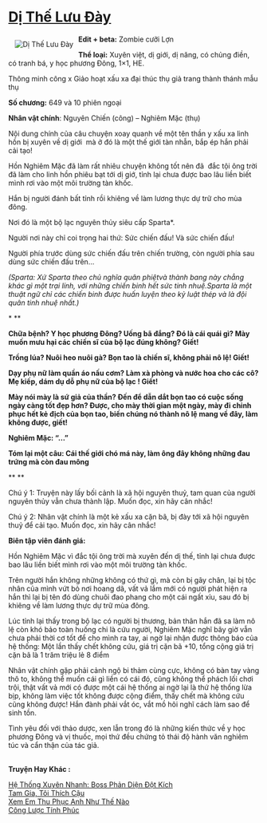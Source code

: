 <a href="https://utruyen.com/truyen/di-the-luu-day/17722/" title="Dị Thế Lưu Đày"><h1>Dị Thế Lưu Đày</h1></a><div style="display:table"><img align="right" style="float: left; padding: 10px;" src="https://utruyen.com/images/story/200x260/di-the-luu-day.jpg" alt="Dị Thế Lưu Đày"><b>Edit + beta:</b> Zombie cưỡi Lợn<p></p><b>Thể loại:</b> Xuyên việt, dị giới, dị năng, có chủng điền, có tranh bá, y học phương Đông, 1×1, HE.<p></p>Thông minh công x Giảo hoạt xấu xa đại thúc thụ giả trang thành thánh mẫu thụ<p></p><b>Số chương:</b> 649 và 10 phiên ngoại<p></p><b>Nhân vật chính</b>: Nguyên Chiến (công) – Nghiêm Mặc (thụ)<p></p>Nội dung chính của câu chuyện xoay quanh về một tên thần y xấu xa linh hồn bị xuyên về dị giới  mà ở đó là một thế giới tàn nhẫn, bắp ép hắn phải cải tạo!<p></p>Hồn Nghiêm Mặc đã làm rất nhiêu chuyện không tốt nên đã  đắc tội ông trời đã làm cho linh hồn phiêu bạt tới dị giớ, tỉnh lại chưa được bao lâu liền biết mình rơi vào một môi trường tàn khốc.<p></p>Hắn bị người đánh bất tỉnh rồi khiêng về làm lương thực dự trữ cho mùa đông.<p></p>Nơi đó là một bộ lạc nguyên thủy siêu cấp Sparta*.<p></p>Người nơi này chỉ coi trọng hai thứ: Sức chiến đấu! Và sức chiến đấu!<p></p>Người phía trước dùng sức chiến đấu trên chiến trường, còn người phía sau dùng sức chiến đấu trên…<p></p><em>(*Sparta: Xứ Sparta theo chủ nghĩa quân phiệtvà thành bang này chẳng khác gì một trại lính, với những chiến binh hết sức tinh nhuệ.Sparta là một thuật ngữ chỉ các chiến binh được huấn luyện theo kỷ luật thép và là đội quân tinh nhuệ nhất.)</em><p></p>** ** **<p></p>Chữa bệnh? Y học phương Đông? Uống bã đắng? Đó là cái quái gì? Mày muốn mưu hại các chiến sĩ của bộ lạc đúng không? Giết!<p></p>Trồng lúa? Nuôi heo nuôi gà? Bọn tao là chiến sĩ, không phải nô lệ! Giết!<p></p>Dạy phụ nữ làm quần áo nấu cơm? Làm xà phòng và nước hoa cho các cô? Mẹ kiếp, dám dụ dỗ phụ nữ của bộ lạc ! Giết!<p></p>Mày nói mày là sứ giả của thần? Đến để dẫn dắt bọn tao có cuộc sống ngày càng tốt đẹp hơn? Được, cho mày thời gian một ngày, mày đi chinh phục hết kẻ địch của bọn tao, biến chúng nó thành nô lệ mang về đây, làm không được, giết!<p></p>Nghiêm Mặc: “…”<p></p>Tóm lại một câu: Cái thế giới chó má này, làm ông đây không những đau trứng mà còn đau mông<p></p>** ** **<p></p>Chú ý 1: Truyện này lấy bối cảnh là xã hội nguyên thuỷ, tam quan của người nguyên thủy vẫn chưa thành lập. Muốn đọc, xin hãy cân nhắc!<p></p>Chú ý 2: Nhân vật chính là một kẻ xấu xa cặn bã, bị đày tới xã hội nguyên thuỷ để cải tạo. Muốn đọc, xin hãy cân nhắc!<p></p><strong><p></p>Biên tập viên đánh giá:<p></p></strong><p></p>Hồn Nghiêm Mặc vì đắc tội ông trời mà xuyên đến dị thế, tỉnh lại chưa được bao lâu liền biết mình rơi vào một môi trường tàn khốc.<p></p>Trên người hắn không những không có thứ gì, mà còn bị gãy chân, lại bị tộc nhân của mình vứt bỏ nơi hoang dã, vất vả lắm mới có người phát hiện ra hắn thì lại bị tên đó dùng chuôi đao phang cho một cái ngất xỉu, sau đó bị khiêng về làm lương thực dự trữ mùa đông.<p></p>Lúc tỉnh lại thấy trong bộ lạc có người bị thương, bản thân hắn đã sa làm nô lệ còn khó bảo toàn huống chi là cứu người, Nghiêm Mặc nghĩ bây giờ vẫn chưa phải thời cơ tốt để cho mình ra tay, ai ngờ lại nhận được thông báo của hệ thống: Một lần thấy chết không cứu, giá trị cặn bã +10, tổng cộng giá trị cặn bã là 1 trăm triệu lẻ 8 điểm<p></p>Nhân vật chính gặp phải cảnh ngộ bi thảm cùng cực, không có bàn tay vàng thô to, không thể muốn cái gì liền có cái đó, cũng không thể phách lối chơi trội, thật vất vả mới có được một cái hệ thống ai ngờ lại là thứ hệ thống lừa bịp, không làm việc tốt không được cộng điểm, thấy chết mà không cứu cũng không được! Hắn đành phải vắt óc, vắt mồ hôi nghĩ cách làm sao để sinh tồn.<p></p>Tình yêu đối với thảo dược, xen lẫn trong đó là những kiến thức về y học phương Đông và vị thuốc, mọi thứ đều chứng tỏ thái độ hành văn nghiêm túc và cẩn thận của tác giả.</div><p><br><b>Truyện Hay Khác :</b></p><a href="https://utruyen.com/truyen/he-thong-xuyen-nhanh-boss-phan-dien-dot-kich/17449/" alt="Hệ Thống Xuyên Nhanh: Boss Phản Diện Đột Kích">Hệ Thống Xuyên Nhanh: Boss Phản Diện Đột Kích</a><br/><a href="https://github.com/quanluxury/ngontinhhot/tree/master/truyenhay/19156/" alt="Tam Gia, Tôi Thích Cậu">Tam Gia, Tôi Thích Cậu</a><br/><a href="https://truyenngontinhay.wordpress.com/2019/10/03/xem-em-thu-phuc-anh-nhu-the-nao/" alt="Xem Em Thu Phục Anh Như Thế Nào">Xem Em Thu Phục Anh Như Thế Nào</a><br/><a href="https://github.com/quanluxury/ngontinhhot/tree/master/truyenhay/17010/" alt="Công Lược Tính Phúc">Công Lược Tính Phúc</a><br/>
